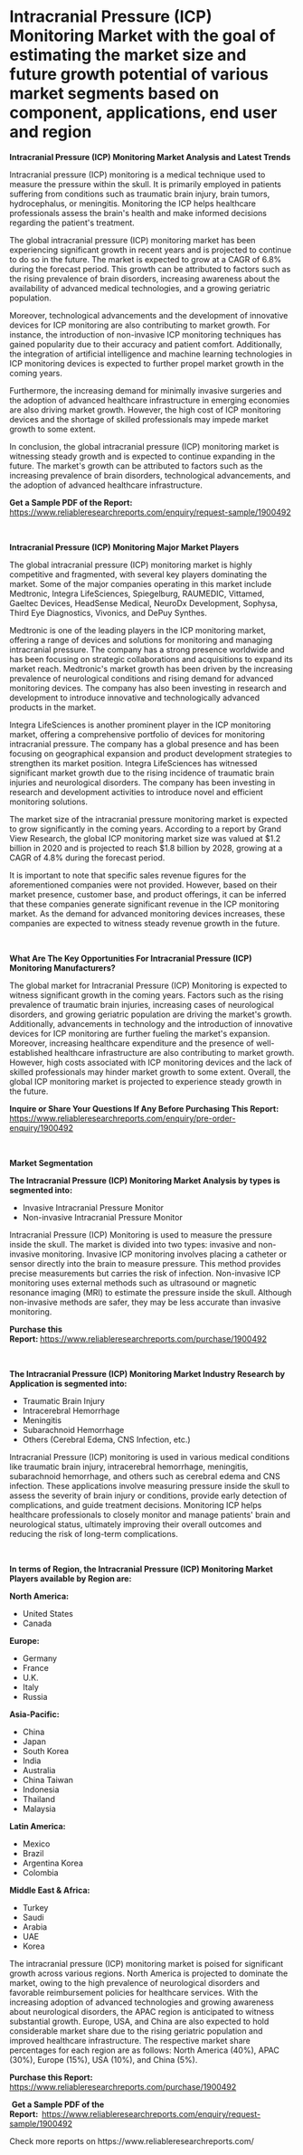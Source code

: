 <p><h1>Intracranial Pressure (ICP) Monitoring Market with the goal of estimating the market size and future growth potential of various market segments based on component, applications, end user and region</h1></p><p><strong>Intracranial Pressure (ICP) Monitoring Market Analysis and Latest Trends</strong></p>
<p><p>Intracranial pressure (ICP) monitoring is a medical technique used to measure the pressure within the skull. It is primarily employed in patients suffering from conditions such as traumatic brain injury, brain tumors, hydrocephalus, or meningitis. Monitoring the ICP helps healthcare professionals assess the brain's health and make informed decisions regarding the patient's treatment.</p><p>The global intracranial pressure (ICP) monitoring market has been experiencing significant growth in recent years and is projected to continue to do so in the future. The market is expected to grow at a CAGR of 6.8% during the forecast period. This growth can be attributed to factors such as the rising prevalence of brain disorders, increasing awareness about the availability of advanced medical technologies, and a growing geriatric population.</p><p>Moreover, technological advancements and the development of innovative devices for ICP monitoring are also contributing to market growth. For instance, the introduction of non-invasive ICP monitoring techniques has gained popularity due to their accuracy and patient comfort. Additionally, the integration of artificial intelligence and machine learning technologies in ICP monitoring devices is expected to further propel market growth in the coming years.</p><p>Furthermore, the increasing demand for minimally invasive surgeries and the adoption of advanced healthcare infrastructure in emerging economies are also driving market growth. However, the high cost of ICP monitoring devices and the shortage of skilled professionals may impede market growth to some extent.</p><p>In conclusion, the global intracranial pressure (ICP) monitoring market is witnessing steady growth and is expected to continue expanding in the future. The market's growth can be attributed to factors such as the increasing prevalence of brain disorders, technological advancements, and the adoption of advanced healthcare infrastructure.</p></p>
<p><strong>Get a Sample PDF of the Report:&nbsp;</strong> <a href="https://www.reliableresearchreports.com/enquiry/request-sample/1900492">https://www.reliableresearchreports.com/enquiry/request-sample/1900492</a></p>
<p>&nbsp;</p>
<p><strong>Intracranial Pressure (ICP) Monitoring Major Market Players</strong></p>
<p><p>The global intracranial pressure (ICP) monitoring market is highly competitive and fragmented, with several key players dominating the market. Some of the major companies operating in this market include Medtronic, Integra LifeSciences, Spiegelburg, RAUMEDIC, Vittamed, Gaeltec Devices, HeadSense Medical, NeuroDx Development, Sophysa, Third Eye Diagnostics, Vivonics, and DePuy Synthes.</p><p>Medtronic is one of the leading players in the ICP monitoring market, offering a range of devices and solutions for monitoring and managing intracranial pressure. The company has a strong presence worldwide and has been focusing on strategic collaborations and acquisitions to expand its market reach. Medtronic's market growth has been driven by the increasing prevalence of neurological conditions and rising demand for advanced monitoring devices. The company has also been investing in research and development to introduce innovative and technologically advanced products in the market.</p><p>Integra LifeSciences is another prominent player in the ICP monitoring market, offering a comprehensive portfolio of devices for monitoring intracranial pressure. The company has a global presence and has been focusing on geographical expansion and product development strategies to strengthen its market position. Integra LifeSciences has witnessed significant market growth due to the rising incidence of traumatic brain injuries and neurological disorders. The company has been investing in research and development activities to introduce novel and efficient monitoring solutions.</p><p>The market size of the intracranial pressure monitoring market is expected to grow significantly in the coming years. According to a report by Grand View Research, the global ICP monitoring market size was valued at $1.2 billion in 2020 and is projected to reach $1.8 billion by 2028, growing at a CAGR of 4.8% during the forecast period.</p><p>It is important to note that specific sales revenue figures for the aforementioned companies were not provided. However, based on their market presence, customer base, and product offerings, it can be inferred that these companies generate significant revenue in the ICP monitoring market. As the demand for advanced monitoring devices increases, these companies are expected to witness steady revenue growth in the future.</p></p>
<p>&nbsp;</p>
<p><strong>What Are The Key Opportunities For Intracranial Pressure (ICP) Monitoring Manufacturers?</strong></p>
<p><p>The global market for Intracranial Pressure (ICP) Monitoring is expected to witness significant growth in the coming years. Factors such as the rising prevalence of traumatic brain injuries, increasing cases of neurological disorders, and growing geriatric population are driving the market's growth. Additionally, advancements in technology and the introduction of innovative devices for ICP monitoring are further fueling the market's expansion. Moreover, increasing healthcare expenditure and the presence of well-established healthcare infrastructure are also contributing to market growth. However, high costs associated with ICP monitoring devices and the lack of skilled professionals may hinder market growth to some extent. Overall, the global ICP monitoring market is projected to experience steady growth in the future.</p></p>
<p><strong>Inquire or Share Your Questions If Any Before Purchasing This Report:</strong> <a href="https://www.reliableresearchreports.com/enquiry/pre-order-enquiry/1900492">https://www.reliableresearchreports.com/enquiry/pre-order-enquiry/1900492</a></p>
<p>&nbsp;</p>
<p><strong>Market Segmentation</strong></p>
<p><strong>The Intracranial Pressure (ICP) Monitoring Market Analysis by types is segmented into:</strong></p>
<p><ul><li>Invasive Intracranial Pressure Monitor</li><li>Non-invasive Intracranial Pressure Monitor</li></ul></p>
<p><p>Intracranial Pressure (ICP) Monitoring is used to measure the pressure inside the skull. The market is divided into two types: invasive and non-invasive monitoring. Invasive ICP monitoring involves placing a catheter or sensor directly into the brain to measure pressure. This method provides precise measurements but carries the risk of infection. Non-invasive ICP monitoring uses external methods such as ultrasound or magnetic resonance imaging (MRI) to estimate the pressure inside the skull. Although non-invasive methods are safer, they may be less accurate than invasive monitoring.</p></p>
<p><strong>Purchase this Report:&nbsp;</strong><a href="https://www.reliableresearchreports.com/purchase/1900492">https://www.reliableresearchreports.com/purchase/1900492</a></p>
<p>&nbsp;</p>
<p><strong>The Intracranial Pressure (ICP) Monitoring Market Industry Research by Application is segmented into:</strong></p>
<p><ul><li>Traumatic Brain Injury</li><li>Intracerebral Hemorrhage</li><li>Meningitis</li><li>Subarachnoid Hemorrhage</li><li>Others (Cerebral Edema, CNS Infection, etc.)</li></ul></p>
<p><p>Intracranial Pressure (ICP) monitoring is used in various medical conditions like traumatic brain injury, intracerebral hemorrhage, meningitis, subarachnoid hemorrhage, and others such as cerebral edema and CNS infection. These applications involve measuring pressure inside the skull to assess the severity of brain injury or conditions, provide early detection of complications, and guide treatment decisions. Monitoring ICP helps healthcare professionals to closely monitor and manage patients' brain and neurological status, ultimately improving their overall outcomes and reducing the risk of long-term complications.</p></p>
<p>&nbsp;</p>
<p><strong>In terms of Region, the Intracranial Pressure (ICP) Monitoring Market Players available by Region are:</strong></p>
<p>
    <p> <strong> North America: </strong>
        <ul>
            <li>United States</li>
            <li>Canada</li>
        </ul>
        </p> 
    <p> <strong> Europe: </strong>
        <ul>
            <li>Germany</li>
            <li>France</li>
            <li>U.K.</li>
            <li>Italy</li>
            <li>Russia</li>
        </ul>
        </p> 
    <p> <strong> Asia-Pacific: </strong>
        <ul>
            <li>China</li>
            <li>Japan</li>
            <li>South Korea</li>
            <li>India</li>
            <li>Australia</li>
            <li>China Taiwan</li>
            <li>Indonesia</li>
            <li>Thailand</li>
            <li>Malaysia</li>
        </ul>
        </p> 
    <p> <strong> Latin America: </strong>
        <ul>
            <li>Mexico</li>
            <li>Brazil</li>
            <li>Argentina Korea</li>
            <li>Colombia</li>
        </ul>
        </p> 
    <p> <strong> Middle East & Africa: </strong>
        <ul>
            <li>Turkey</li>
            <li>Saudi</li>
            <li>Arabia</li>
            <li>UAE</li>
            <li>Korea</li>
        </ul>
    </p>
    </p>
<p><p>The intracranial pressure (ICP) monitoring market is poised for significant growth across various regions. North America is projected to dominate the market, owing to the high prevalence of neurological disorders and favorable reimbursement policies for healthcare services. With the increasing adoption of advanced technologies and growing awareness about neurological disorders, the APAC region is anticipated to witness substantial growth. Europe, USA, and China are also expected to hold considerable market share due to the rising geriatric population and improved healthcare infrastructure. The respective market share percentages for each region are as follows: North America (40%), APAC (30%), Europe (15%), USA (10%), and China (5%).</p></p>
<p><strong>Purchase this Report: </strong><a href="https://www.reliableresearchreports.com/purchase/1900492">https://www.reliableresearchreports.com/purchase/1900492</a></p>
<p>&nbsp;<strong>Get a Sample PDF of the Report:&nbsp;&nbsp;</strong><a href="https://www.reliableresearchreports.com/enquiry/request-sample/1900492">https://www.reliableresearchreports.com/enquiry/request-sample/1900492</a></p>
<p><strong></strong></p>
<p>Check more reports on https://www.reliableresearchreports.com/</p>